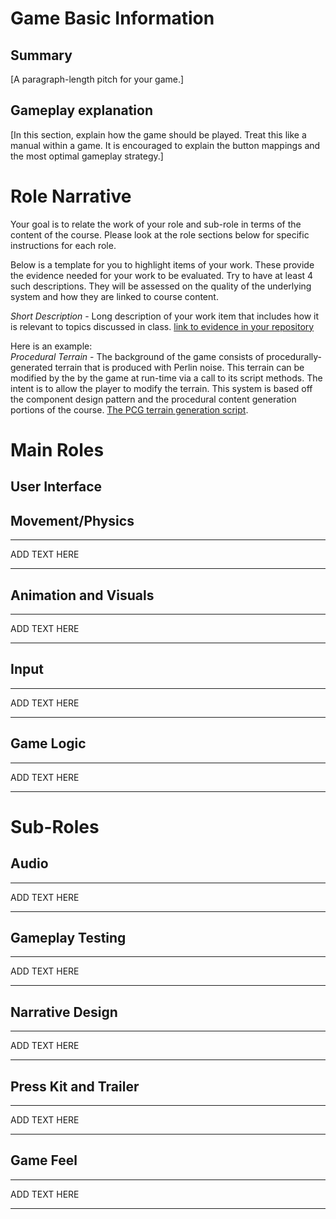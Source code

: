 # Game Basic Information #

## Summary ##

[A paragraph-length pitch for your game.]

## Gameplay explanation ##

[In this section, explain how the game should be played. Treat this like a manual within a game. It is encouraged to explain the button mappings and the most optimal gameplay strategy.]

# Role Narrative #

Your goal is to relate the work of your role and sub-role in terms of the content of the course. Please look at the role sections below for specific instructions for each role.

Below is a template for you to highlight items of your work. These provide the evidence needed for your work to be evaluated. Try to have at least 4 such descriptions. They will be assessed on the quality of the underlying system and how they are linked to course content. 

*Short Description* - Long description of your work item that includes how it is relevant to topics discussed in class. [link to evidence in your repository](https://github.com/dr-jam/ECS189L/edit/project-description/ProjectDocumentTemplate.md)

Here is an example:  
*Procedural Terrain* - The background of the game consists of procedurally-generated terrain that is produced with Perlin noise. This terrain can be modified by the by the game at run-time via a call to its script methods. The intent is to allow the player to modify the terrain. This system is based off the component design pattern and the procedural content generation portions of the course. [The PCG terrain generation script](https://github.com/dr-jam/CameraControlExercise/blob/513b927e87fc686fe627bf7d4ff6ff841cf34e9f/Obscura/Assets/Scripts/TerrainGenerator.cs#L6).

# Main Roles #

## User Interface



## Movement/Physics

---
ADD TEXT HERE

---

## Animation and Visuals

---
ADD TEXT HERE

---

## Input

---
ADD TEXT HERE

---

## Game Logic

---
ADD TEXT HERE

---

# Sub-Roles

## Audio

---
ADD TEXT HERE

---

## Gameplay Testing

---
ADD TEXT HERE

---

## Narrative Design

---
ADD TEXT HERE

---

## Press Kit and Trailer

---
ADD TEXT HERE

---

## Game Feel

---
ADD TEXT HERE

---
